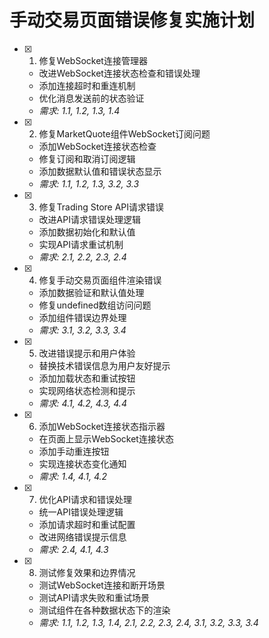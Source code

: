 # 手动交易页面错误修复实施计划

- [x] 1. 修复WebSocket连接管理器
  - 改进WebSocket连接状态检查和错误处理
  - 添加连接超时和重连机制
  - 优化消息发送前的状态验证
  - _需求: 1.1, 1.2, 1.3, 1.4_

- [x] 2. 修复MarketQuote组件WebSocket订阅问题
  - 添加WebSocket连接状态检查
  - 修复订阅和取消订阅逻辑
  - 添加数据默认值和错误状态显示
  - _需求: 1.1, 1.2, 1.3, 3.2, 3.3_

- [x] 3. 修复Trading Store API请求错误
  - 改进API请求错误处理逻辑
  - 添加数据初始化和默认值
  - 实现API请求重试机制
  - _需求: 2.1, 2.2, 2.3, 2.4_

- [x] 4. 修复手动交易页面组件渲染错误
  - 添加数据验证和默认值处理
  - 修复undefined数组访问问题
  - 添加组件错误边界处理
  - _需求: 3.1, 3.2, 3.3, 3.4_

- [x] 5. 改进错误提示和用户体验
  - 替换技术错误信息为用户友好提示
  - 添加加载状态和重试按钮
  - 实现网络状态检测和提示
  - _需求: 4.1, 4.2, 4.3, 4.4_

- [x] 6. 添加WebSocket连接状态指示器
  - 在页面上显示WebSocket连接状态
  - 添加手动重连按钮
  - 实现连接状态变化通知
  - _需求: 1.4, 4.1, 4.2_

- [x] 7. 优化API请求和错误处理
  - 统一API错误处理逻辑
  - 添加请求超时和重试配置
  - 改进网络错误提示信息
  - _需求: 2.4, 4.1, 4.3_

- [x] 8. 测试修复效果和边界情况
  - 测试WebSocket连接和断开场景
  - 测试API请求失败和重试场景
  - 测试组件在各种数据状态下的渲染
  - _需求: 1.1, 1.2, 1.3, 1.4, 2.1, 2.2, 2.3, 2.4, 3.1, 3.2, 3.3, 3.4_
